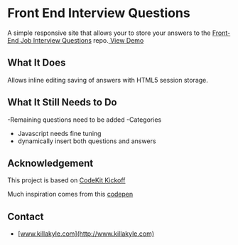 Front End Interview Questions
===============



A simple responsive site that allows your to store your answers to the [Front-End Job Interview Questions](https://github.com/darcyclarke/Front-end-Developer-Interview-Questions) repo.[ View Demo](http://killakyle.com/interview)

## What It Does

Allows inline editing saving of answers with HTML5 session storage.

## What It Still Needs to Do

-Remaining questions need to be added
-Categories 
- Javascript needs fine tuning
- dynamically insert both questions and answers
 

## Acknowledgement

This project is based on [CodeKit Kickoff](http://kickoff.thehivemedia.com) 

Much inspiration comes from this [codepen](http://codepen.io/killa-kyle/pen/wfBao)

## Contact

- [www.killakyle.com](http://www.killakyle.com)

